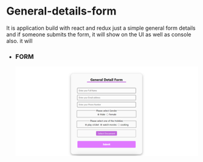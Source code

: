 # General-details-form
It is application build with react and redux just a simple general form details and if someone submits the form, it will show on the UI as well as console also. it will 

- ### FORM
  ![](./assets/form.png)